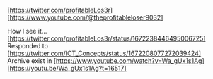 [https://twitter.com/profitableLos3r]  
[https://www.youtube.com/@theprofitableloser9032]  



How I see it… [https://twitter.com/profitableLos3r/status/1672238446495006725]    
Responded to [https://twitter.com/ICT_Concepts/status/1672208077272039424]    
Archive exist in [https://www.youtube.com/watch?v=Wa_gUx1s1Ag]  
[https://youtu.be/Wa_gUx1s1Ag?t=16517]  
